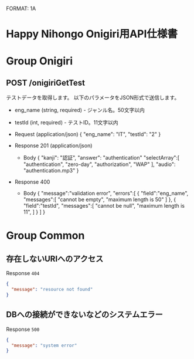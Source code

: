 FORMAT: 1A

# Happy Nihongo Onigiri用API仕様書

# Group Onigiri

## POST /onigiriGetTest

テストデータを取得します。
以下のパラメータをJSON形式で送信します。

+ eng_name (string, required) - ジャンル名。50文字以内
+ testId (int, required) - テストID。11文字以内

+ Request (application/json)
  {
    "eng_name": "IT",
    "testId": "2"
  }

+ Response 201 (application/json)
  + Body
        {
          "kanji": "認証",
          "answer": "authentication"
          "selectArray":[
            "authentication",
            "zero-day",
            "authorization",
            "WAP"
          ],
          "audio": "authentication.mp3"
        }

+ Response 400
  + Body
        {
          "message":"validation error",
          "errors":[
            {
              "field":"eng_name",
              "messages":[
                "cannot be empty",
                "maximum length is 50"
              ]
            },
            {
              "field":"testId",
              "messages":[
                "cannot be null",
                "maximum length is 11",
              ]
            }
          ]
        }

# Group Common

## 存在しないURIへのアクセス

Response `404`

```json
{
  "message": "resource not found"
}
```

## DBへの接続ができないなどのシステムエラー

Response `500`

```json
{
  "message": "system error"
}
```
